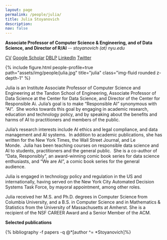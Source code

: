 ```yaml
---
layout: page
permalink: /people/julia/
title: Julia Stoyanovich
description: 
nav: false
---
```



**Associate Professor of Computer Science & Engineering, and of Data Science, and Director of R/AI** -- *stoyanovich (at) nyu.edu*

[CV](../../assets/pdf/Julia_CV.pdf)
[Google Scholar](https://scholar.google.com/citations?user=UhJRkaIAAAAJ&hl=en)
[DBLP](https://dblp.uni-trier.de/search?q=stoyanovich)
[LinkedIn](https://www.linkedin.com/in/julia-stoyanovich-b184851/) 
[Twitter](https://twitter.com/stoyanoj)


{% include figure.html people-profile=true path="assets/img/people/julia.jpg" title="julia" class="img-fluid rounded z-depth-1" %}

Julia is an Institute Associate Professor of Computer Science and Engineering at the Tandon School of Engineering, Associate Professor of Data Science at the Center for Data Science, and Director of the Center for Responsible Ai. Julia’s goal is to make “Responsible AI” synonymous with “AI”.  She works towards this goal by engaging in academic research, education and technology policy, and by speaking about the benefits and harms of AI to practitioners and members of the public. 

Julia’s research interests include AI ethics and legal compliance, and data management and AI systems.  In addition to academic publications, she has written for the New York Times, the Wall Street Journal, and Le Monde.  Julia has been teaching courses on responsible data science and AI to students, practitioners and the general public.  She is a co-author of “Data, Responsibly”, an award-winning comic book series for data science enthusiasts, and “We are AI”, a comic book series for the general audience.  

Julia is engaged in technology policy and regulation in the US and internationally, having served on the New York City Automated Decision Systems Task Force, by mayoral appointment, among other roles. 

Julia received her M.S. and Ph.D. degrees in Computer Science from Columbia University, and a B.S. in Computer Science and in Mathematics & Statistics from the University of Massachusetts at Amherst. She is a recipient of the NSF CAREER Award and a Senior Member of the ACM.



**Selected publications**
<div class="publications-div">
  {% bibliography -f papers -q @*[author ^= *Stoyanovich]%}
</div>
